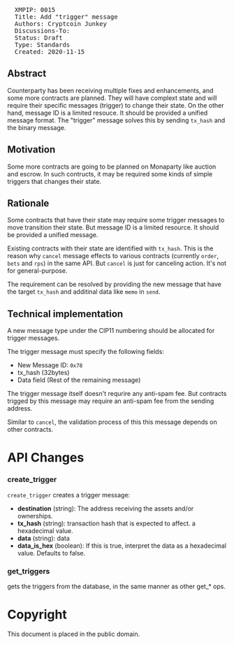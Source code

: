 <pre>
  XMPIP: 0015
  Title: Add "trigger" message
  Authors: Cryptcoin Junkey
  Discussions-To: 
  Status: Draft
  Type: Standards
  Created: 2020-11-15
</pre>

## Abstract ##

Counterparty has been receiving multiple fixes and enhancements,
and some more contracts are planned.
They will have complext state and will require their specific messages (trigger) to change their state.
On the other hand, message ID is a limited resouce.
It should be provided a unified message format.
The "trigger" message solves this by sending `tx_hash` and the binary message.

## Motivation ##

Some more contracts are going to be planned on Monaparty like auction and escrow.
In such contructs, it may be required some kinds of simple triggers that changes their state.

## Rationale ##

Some contracts that have their state may require some trigger messages to move transition their state.
But message ID is a limited resource. It should be provided a unified message.

Existing contracts with their state are identified with `tx_hash`.
This is the reason why `cancel` message effects to various contracts (currently `order`, `bets` and `rps`) in the same API.
But `cancel` is just for canceling action. It's not for general-purpose.

The requirement can be resolved by providing the new message that have the target `tx_hash` and additinal data like `memo` in `send`.

## Technical implementation ##

A new message type under the CIP11 numbering should be allocated for trigger messages.

The trigger message must specify the following fields:

  * New Message ID: ````0x78````
  * tx_hash (32bytes)
  * Data field (Rest of the remaining message)

The trigger message itself doesn't requrire any anti-spam fee.
But contracts trigged by this message may require an anti-spam fee from the sending address.

Similar to `cancel`, the validation process of this this message depends on other contracts.

# API Changes

### create_trigger

`create_trigger` creates a trigger message:

 * **destination** (string): The address receiving the assets and/or ownerships.
 * **tx_hash** (string): transaction hash that is expected to affect. a hexadecimal value.
 * **data** (string): data
 * **data_is_hex** (boolean): If this is true, interpret the data as a hexadecimal value. Defaults to false.

### get_triggers

gets the triggers from the database, in the same manner as other get_* ops.

# Copyright

This document is placed in the public domain.
